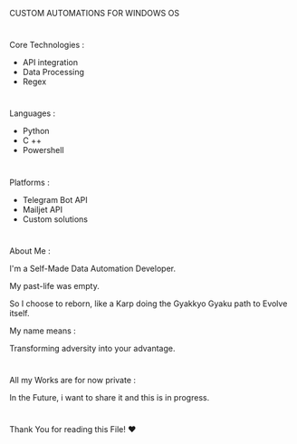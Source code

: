 CUSTOM AUTOMATIONS FOR WINDOWS OS

#

Core Technologies :
  - API integration
  - Data Processing
  - Regex

#

 Languages :
  - Python
  - C ++
  - Powershell

 #

 Platforms :
 - Telegram Bot API
 - Mailjet API
 - Custom solutions

#

About Me :

I'm a Self-Made Data Automation Developer.

My past-life was empty.

So I choose to reborn, like a Karp doing the Gyakkyo Gyaku path to Evolve itself.

My name means :

Transforming adversity into your advantage.

#

All my Works are for now private :

In the Future, i want to share it and this is in progress.

#

Thank You for reading this File! ❤️
